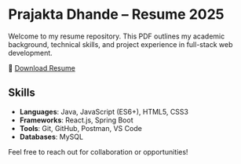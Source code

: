 # Prajakta Dhande – Resume 2025

Welcome to my resume repository. This PDF outlines my academic background, technical skills, and project experience in full-stack web development.

📄 [Download Resume](Resume.PrajaktaDhande2025.pdf)

## Skills

- **Languages**: Java, JavaScript (ES6+), HTML5, CSS3
- **Frameworks**: React.js, Spring Boot
- **Tools**: Git, GitHub, Postman, VS Code
- **Databases**: MySQL

Feel free to reach out for collaboration or opportunities!
